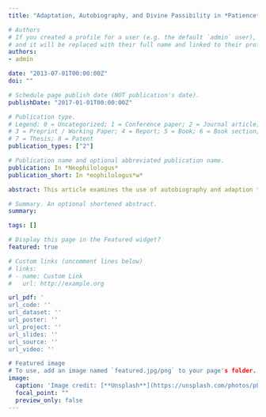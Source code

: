 ```yaml
---
title: "Adaptation, Autobiography, and Divine Passibility in *Patience*"

# Authors
# If you created a profile for a user (e.g. the default `admin` user), write the username (folder name) here 
# and it will be replaced with their full name and linked to their profile.
authors:
- admin

date: "2013-07-01T00:00:00Z"
doi: ""

# Schedule page publish date (NOT publication's date).
publishDate: "2017-01-01T00:00:00Z"

# Publication type.
# Legend: 0 = Uncategorized; 1 = Conference paper; 2 = Journal article;
# 3 = Preprint / Working Paper; 4 = Report; 5 = Book; 6 = Book section;
# 7 = Thesis; 8 = Patent
publication_types: ["2"]

# Publication name and optional abbreviated publication name.
publication: In *Neophilologus*
publication_short: In *eophilologus*w*

abstract: This article examines the use of autobiography and adaption to shape reader reception in the Middle English poem Patience. Eleanor Johnson has shown the importance of autobiography in the practice of Middle English authors seeking ethical transformation in their audiences. The exemplar for this approach, The Consolation of Philosophy, serves as a model for the didactic aims of Patience. The poem’s prologue features a suffering narrator who has resigned himself to “pacience” as an inescapable “poynt” (l. 1). He hears a sermon, however, on the Beatitudes that describes patience as a happy state of emotional control where one “con her hert stere” (l. 27). The narrator then compares his situation to Jonah, whose story he proceeds to tell. Through the comparison, the poet makes the story of Jonah more immediate for his audience. Similarly, the poem adapts the Vulgate’s depiction of God to make him a familiar and accessible character. God speaks about his relationship to Nineveh in the language of craft, pregnancy, and child-raising. Although the depiction is at odds with scholastic theology, the God of Patience is a passible figure who suffers the existence of evil and describes his emotions in bodily language. God’s practice of patience not only makes it a “nobel poynt” (l. 531), but one that is accessible to passible humans. Happiness, which in medieval ethics is achieved by aligning one’s perspective with universal truths and with God, is now possible in patience. The epilogue shows the narrator embracing patience, modeling ideal ethical transformation for the reader.

# Summary. An optional shortened abstract.
summary:

tags: []

# Display this page in the Featured widget?
featured: true

# Custom links (uncomment lines below)
# links:
# - name: Custom Link
#   url: http://example.org

url_pdf: '
url_code: ''
url_dataset: ''
url_poster: ''
url_project: ''
url_slides: ''
url_source: ''
url_video: ''

# Featured image
# To use, add an image named `featured.jpg/png` to your page's folder. 
image:
  caption: 'Image credit: [**Unsplash**](https://unsplash.com/photos/pLCdAaMFLTE)'
  focal_point: ""
  preview_only: false
---
```

